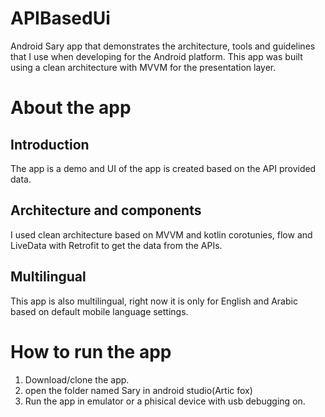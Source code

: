 # APIBasedUi

Android Sary app that demonstrates the architecture, tools and guidelines that I use when developing for the Android platform.
This app was built using a clean architecture with MVVM for the presentation layer.

# About the app

## Introduction

The app is a demo and UI of the app is created based on the API provided data.

## Architecture and components

I used clean architecture based on MVVM and kotlin corotunies, flow and LiveData with Retrofit to get the data from the APIs.

## Multilingual

This app is also multilingual, right now it is only for English and Arabic based on default mobile language settings.

# How to run the app

1. Download/clone the app.
2. open the folder named Sary in android studio(Artic fox)
3. Run the app in emulator or a phisical device with usb debugging on.
